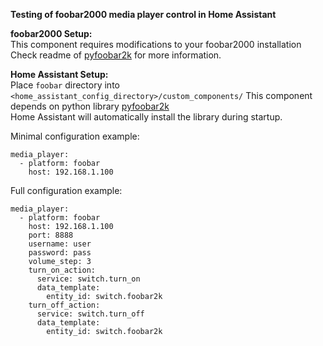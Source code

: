 
**Testing of foobar2000 media player control in Home Assistant**      

**foobar2000 Setup:**    
This component requires modifications to your foobar2000 installation         
Check readme of [pyfoobar2k](https://gitlab.com/ed0zer-projects/pyfoobar2k) for more information.      


**Home Assistant Setup:**   
Place `foobar` directory into `<home_assistant_config_directory>/custom_components/`
This component depends on python library [pyfoobar2k](https://gitlab.com/ed0zer-projects/pyfoobar2k)    
Home Assistant will automatically install the library during startup.  

Minimal configuration example:  
```
media_player:  
  - platform: foobar  
    host: 192.168.1.100  
```

Full configuration example:    
```
media_player:  
  - platform: foobar
    host: 192.168.1.100
    port: 8888
    username: user
    password: pass
    volume_step: 3
    turn_on_action:
      service: switch.turn_on
      data_template:
        entity_id: switch.foobar2k
    turn_off_action:
      service: switch.turn_off
      data_template:
        entity_id: switch.foobar2k
```


